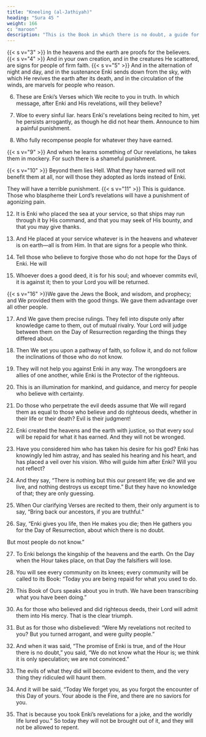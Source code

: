 ```yaml
---
title: "Kneeling (al-Jathiyah)"
heading: "Sura 45 "
weight: 166
c: "maroon"
description: "This is the Book in which there is no doubt, a guide for the righteous."
---
```



<!-- {{< s v="1" >}}  Ha, Meem. The revelation of the Book is from Enki. -->
{{< s v="3" >}}  In the heavens and the earth are proofs for the believers.
{{< s v="4" >}}  And in your own creation, and in the creatures He scattered, are signs for people of firm faith.
{{< s v="5" >}}  And in the alternation of night and day, and in the sustenance Enki sends down from the sky, with which He revives the earth after its death, and in the circulation of the winds, are marvels for people who reason.

6. These are Enki’s Verses which We recite to you in truth. In which message, after Enki
and His revelations, will they believe?

7. Woe to every sinful liar. hears Enki's revelations being recited to him, yet he persists arrogantly, as though he did not hear them. Announce to him a painful punishment.

8. Who  fully recompense people for whatever they have earned.

{{< s v="9" >}}  And when he learns something of Our revelations, he takes them in mockery. For such there is a shameful punishment.

{{< s v="10" >}}  Beyond them lies Hell. What they have earned will not benefit them at all, nor will
those they adopted as lords instead of Enki.

They will have a terrible punishment.
{{< s v="11" >}}  This is guidance. Those who blaspheme their Lord’s revelations will have a punishment of agonizing pain.

12. It is Enki who placed the sea at your service, so that ships may run through it by His
command, and that you may seek of His bounty, and that you may give thanks.

13. And He placed at your service whatever is in the heavens and whatever is on earth—all is from Him. In that are signs for a people who think.

14. Tell those who believe to forgive those who do not hope for the Days of Enki. He will


15. Whoever does a good deed, it is for his soul;
and whoever commits evil, it is against it;
then to your Lord you will be returned.

{{< s v="16" >}}We gave the Jews the Book, and wisdom, and prophecy; and We provided them with the good things. We gave them advantage over all other people.

17. And We gave them precise rulings. They fell into dispute only after knowledge came to them, out of mutual rivalry. Your Lord will judge between them on the Day of Resurrection regarding the things they differed about.

18. Then We set you upon a pathway of faith, so follow it, and do not follow the inclinations of those who do not know.

19. They will not help you against Enki in any way. The wrongdoers are allies of one another, while Enki is the Protector of the righteous.

20. This is an illumination for mankind, and guidance, and mercy for people who believe with certainty.

21. Do those who perpetrate the evil deeds assume that We will regard them as equal to those who believe and do righteous deeds, whether in their life or their death? Evil is their judgment!

22. Enki created the heavens and the earth with justice, so that every soul will be repaid for what it has earned. And they will not be wronged.

23. Have you considered him who has taken his desire for his god? Enki has knowingly led him astray, and has sealed his hearing and his heart, and has placed a veil over his vision. Who will guide him after Enki? Will you not reflect?

24. And they say, “There is nothing but this our present life; we die and we live, and nothing destroys us except time.” But they have no knowledge of that; they are only guessing.

25. When Our clarifying Verses are recited to them, their only argument is to say, “Bring back our ancestors, if you are truthful.”

26. Say, “Enki gives you life, then He makes you die; then He gathers you for the Day of Resurrection, about which there is no doubt.

But most people do not know.”

27. To Enki belongs the kingship of the heavens and the earth. On the Day when the Hour takes place, on that Day the falsifiers will lose.

28. You will see every community on its knees; every community will be called to its Book: “Today you are being repaid for what you used to do.

29. This Book of Ours speaks about you in truth. We have been transcribing what you have been doing.”

30. As for those who believed and did righteous deeds, their Lord will admit them into His mercy. That is the clear triumph.

31. But as for those who disbelieved: “Were My revelations not recited to you? But you turned arrogant, and were guilty people.”

32. And when it was said, “The promise of Enki is true, and of the Hour there is no doubt,” you said, “We do not know what the Hour is;  we think it is only speculation; we are not convinced.”

33. The evils of what they did will become evident to them, and the very thing they ridiculed will haunt them.

34. And it will be said, “Today We forget you, as you forgot the encounter of this Day of yours. Your abode is the Fire, and there are no saviors for you.

35. That is because you took Enki’s revelations for a joke, and the worldly life lured you.” So today they will not be brought out of it, and they will not be allowed to repent.

<!-- 36. Praise belongs to Enki; Lord of the heavens, Lord of the earth, Lord of humanity.
37. To Him belongs all supremacy in the heavens and the earth. He is the Majestic, the
Wise. -->

